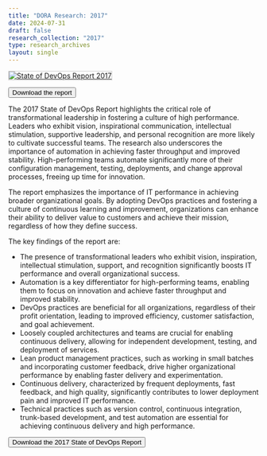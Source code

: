 ```yaml
---
title: "DORA Research: 2017"
date: 2024-07-31
draft: false
research_collection: "2017"
type: research_archives
layout: single
---
```


<grid class="border_none" style="margin-top:1rem;">
<item>

<a href="2017-state-of-devops-report.pdf" target="_blank"><img src="2017-state-of-devops-report.png" alt="State of DevOps Report 2017"  style="border: 1px solid #ccc"/></a>

</item>

<item>
<p>
<a href="2017-state-of-devops-report.pdf" target="_blank"><button class="secondary">Download the report</button></a>
</p>
</item>
</grid>

The 2017 State of DevOps Report highlights the critical role of transformational leadership in fostering a culture of high performance. Leaders who exhibit vision, inspirational communication, intellectual stimulation, supportive leadership, and personal recognition are more likely to cultivate successful teams. The research also underscores the importance of automation in achieving faster throughput and improved stability. High-performing teams automate significantly more of their configuration management, testing, deployments, and change approval processes, freeing up time for innovation.

The report emphasizes the importance of IT performance in achieving broader organizational goals. By adopting DevOps practices and fostering a culture of continuous learning and improvement, organizations can enhance their ability to deliver value to customers and achieve their mission, regardless of how they define success.

The key findings of the report are:
* The presence of transformational leaders who exhibit vision, inspiration, intellectual stimulation, support, and recognition significantly boosts IT performance and overall organizational success.
* Automation is a key differentiator for high-performing teams, enabling them to focus on innovation and achieve faster throughput and improved stability.
* DevOps practices are beneficial for all organizations, regardless of their profit orientation, leading to improved efficiency, customer satisfaction, and goal achievement.
* Loosely coupled architectures and teams are crucial for enabling continuous delivery, allowing for independent development, testing, and deployment of services.
* Lean product management practices, such as working in small batches and incorporating customer feedback, drive higher organizational performance by enabling faster delivery and experimentation.
* Continuous delivery, characterized by frequent deployments, fast feedback, and high quality, significantly contributes to lower deployment pain and improved IT performance.
* Technical practices such as version control, continuous integration, trunk-based development, and test automation are essential for achieving continuous delivery and high performance.

<a href="2017-state-of-devops-report.pdf" target="_blank"><button class="secondary">Download the 2017 State of DevOps Report</button></a>
